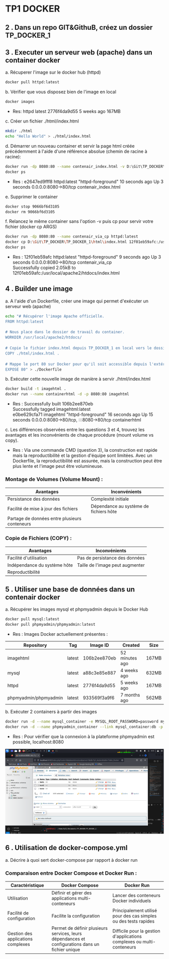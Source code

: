 # TP1 DOCKER

## 2 . Dans un repo GIT&GithuB, créez un dossier TP_DOCKER_1

## 3 . Executer un serveur web (apache) dans un container docker

a. Récuperer l'image sur le docker hub (httpd)

```bash
docker pull httpd:latest
```

b. Vérifier que vous disposez bien de l'image en local

```bash
docker images
```
- Res: httpd        latest    2776f4da9d55   5 weeks ago   167MB

c. Créer un fichier ./html/index.html

```bash
mkdir ./html
echo "Hello World" > ./html/index.html
```

d. Démarrer un nouveau container et servir la page html créée précédemment à l'aide d'une référence absolue (chemin de racine à racine):

```bash
docker run -dp 8080:80 --name contenair_index.html -v D:\Git\TP_DOCKER\TP_DOCKER_1\html\index.html:/usr/local/apache2/htdocs/index.html  httpd:latest
docker ps
```
- Res : e2647ed9fff8   httpd:latest   "httpd-foreground"   10 seconds ago   Up 3 seconds   0.0.0.0:8080->80/tcp   contenair_index.html

e. Supprimer le container

```bash
docker stop 9066bf6d3105
docker rm 9066bf6d3105
```

f. Relancez le même container sans l'option -v puis cp pour servir votre fichier (docker cp ARGS)

```bash
docker run -dp 8080:80 --name contenair_via_cp httpd:latest
docker cp D:\Git\TP_DOCKER\TP_DOCKER_1\html\index.html 12f01eb59afc:/usr/local/apache2/htdocs/index.html
docker ps
```
- Res : 12f01eb59afc   httpd:latest   "httpd-foreground"   9 seconds ago   Up 3 seconds   0.0.0.0:8080->80/tcp   contenair_via_cp <br>
        Successfully copied 2.05kB to 12f01eb59afc:/usr/local/apache2/htdocs/index.html

## 4 . Builder une image

a. A l'aide d'un Dockerfile, créer une image qui permet d'exécuter un serveur web (apache)

```bash
echo "# Récupérer l'image Apache officielle.
FROM httpd:latest

# Nous place dans le dossier de travail du container.
WORKDIR /usr/local/apache2/htdocs/

# Copie le fichier index.html depuis TP_DOCKER_1 en local vers le dossier de travail du container précédemment définie.
COPY ./html/index.html .

# Mappe le port 80 sur Docker pour qu'il soit accessible depuis l'extérieur sur le port de l'hôte.
EXPOSE 80" > ./Dockerfile
```

b. Exécuter cette nouvelle image de manière à servir ./html/index.html

```bash
docker build -t imagehtml .
docker run --name containerhtml -d -p 8080:80 imagehtml
```

- Res : Successfully built 106b2ee870eb <br>
Successfully tagged imagehtml:latest <br>
e0be629cfa71   imagehtml   "httpd-foreground"   16 seconds ago   Up 15 seconds   0.0.0.0:8080->80/tcp, :::8080->80/tcp   containerhtml

c. Les différences observées entre les questions 3 et 4, trouvez les avantages et les inconvénients de chaque procédure (mount volume vs copy).

- Res : Via une commande CMD (question 3), la construction est rapide mais la reproductibilité et la gestion d'équipe sont limitées. Avec un Dockerfile, la reproductibilité est assurée, mais la construction peut être plus lente et l'image peut être volumineuse.

### Montage de Volumes (Volume Mount) :

| **Avantages**                     | **Inconvénients**                             |
|-----------------------------------|-----------------------------------------------|
| Persistance des données           | Complexité initiale                           |
| Facilité de mise à jour des fichiers | Dépendance au système de fichiers hôte       |
| Partage de données entre plusieurs conteneurs |                                           |

### Copie de Fichiers (COPY) :

| **Avantages**                     | **Inconvénients**                             |
|-----------------------------------|-----------------------------------------------|
| Facilité d'utilisation             | Pas de persistance des données               |
| Indépendance du système hôte        | Taille de l'image peut augmenter              |
| Reproductibilité                   |                                               |

## 5 . Utiliser une base de données dans un contenair docker

a. Récupérer les images mysql et phpmyadmin depuis le Docker Hub

```bash
docker pull mysql:latest
docker pull phpmyadmin/phpmyadmin:latest
```

- Res : Images Docker actuellement présentes :

| Repository              | Tag       | Image ID       | Created          | Size  |
|-------------------------|-----------|-----------------|------------------|-------|
| imagehtml               | latest    | 106b2ee870eb   | 52 minutes ago   | 167MB |
| mysql                   | latest    | a88c3e85e887   | 4 weeks ago      | 632MB |
| httpd                   | latest    | 2776f4da9d55   | 5 weeks ago      | 167MB |
| phpmyadmin/phpmyadmin   | latest    | 933569f3a9f6   | 7 months ago     | 562MB |

b. Exécuter 2 containers à partir des images

```bash
docker run -d --name mysql_container -e MYSQL_ROOT_PASSWORD=password mysql:latest
docker run -d --name phpmyadmin_container --link mysql_container:db -p 8080:80 phpmyadmin/phpmyadmin:latest
```

- Res : Pour vérifier que la connexion à la plateforme phpmyadmin est possible, localhost:8080

![plateforme phpmyadmin](phpMyAdmin.png)

## 6 . Utilisation de docker-compose.yml

a. Décrire à quoi sert docker-compose par rapport à docker run

### Comparaison entre Docker Compose et Docker Run :

| Caractéristique                             | Docker Compose                                              | Docker Run                                            |
|--------------------------------------------|-------------------------------------------------------------|-------------------------------------------------------|
| Utilisation                                 | Définir et gérer des applications multi-conteneurs           | Lancer des conteneurs Docker individuels               |
| Facilité de configuration                   | Facilite la configuration                                    | Principalement utilisé pour des cas simples ou des tests rapides  |
| Gestion des applications complexes         | Permet de définir plusieurs services, leurs dépendances et configurations dans un fichier unique | Difficile pour la gestion d'applications complexes ou multi-conteneurs  |
